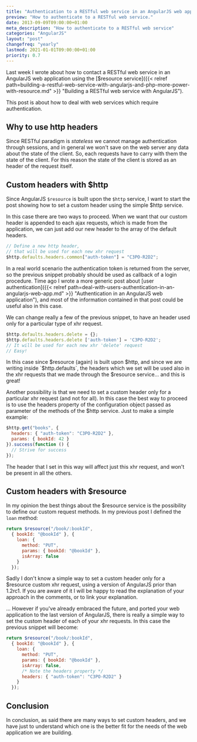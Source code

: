 ```yaml
---
title: "Authentication to a RESTful web service in an AngularJS web app"
preview: "How to authenticate to a RESTful web service."
date: 2013-09-09T09:00:00+01:00
meta_description: "How to authenticate to a RESTful web service"
categories: "AngularJS"
layout: "post"
changefreq: "yearly"
lastmod: 2021-01-01T09:00:00+01:00
priority: 0.7
---
```


Last week I wrote about how to contact a RESTful web service in an AngularJS web application using the [$resource service]({{< relref path=building-a-restful-web-service-with-angularjs-and-php-more-power-with-resource.md" >}} "Building a RESTful web service with AngularJS").

This post is about how to deal with web services which require authentication.

## Why to use http headers

Since RESTful paradigm is *stateless* we cannot manage authentication through sessions, and in general we won't save on the web server any data about the state of the client. So, each requests have to carry with them the state of the client. For this reason the state of the client is stored as an header of the request itself.

## Custom headers with $http

Since AngularJS `$resource` is built upon the `$http` service, I want to start the post showing how to set a custom header using the simple $http service.

In this case there are two ways to proceed. When we want that our custom header is appended to each ajax requests, which is made from the application, we can just add our new header to the array of the default headers.

```js
// Define a new http header,
// that will be used for each new xhr request
$http.defaults.headers.common["auth-token"] = "C3PO-R2D2";
```

In a real world scenario the authentication token is returned from the server, so the previous snippet probably should be used as callback of a login procedure. Time ago I wrote a more generic post about [user authentication]({{< relref path=deal-with-users-authentication-in-an-angularjs-web-app.md" >}} "Authentication in an AngularJS web application"), and most of the information contained in that post could be useful also in this case.

We can change really a few of the previous snippet, to have an header used only for a particular type of xhr request.

```js
$http.defaults.headers.delete = {};
$http.defaults.headers.delete ['auth-token'] = 'C3PO-R2D2';
// It will be used for each new xhr 'delete' request
// Easy!
```

In this case since $resource (again) is built upon $http, and since we are writing inside `$http.defaults`, the headers which we set will be used also in the xhr requests that we made through the $resource service... and this is great!

Another possibility is that we need to set a custom header only for a particular xhr request (and not for all). In this case the best way to proceed is to use the headers property of the configuration object passed as parameter of the methods of the $http service. Just to make a simple example:

```js
$http.get("books", {
  headers: { "auth-token": "C3PO-R2D2" },
  params: { bookId: 42 }
}).success(function () {
  // Strive for success
});
```

The header that I set in this way will affect just this xhr request, and won't be present in all the others.

## Custom headers with $resource

In my opinion the best things about the $resource service is the possibility to define our custom request methods. In my previous post I defined the `loan` method:

```js
return $resource("/book/:bookId",
  { bookId: "@bookId" }, {
    loan: {
      method: "PUT",
      params: { bookId: "@bookId" },
      isArray: false
    }
  });
```

Sadly I don't know a simple way to set a custom header only for a $resource custom xhr request, using a version of AngularJS prior than 1.2rc1. If you are aware of it I will be happy to read the explanation of your approach in the comments, or to link your explanation.

... However if you've already embraced the future, and ported your web application to the last version of AngularJS, there is really a simple way to set the custom header of each of your xhr requests. In this case the previous snippet will become:

```js
return $resource("/book/:bookId",
  { bookId: "@bookId" }, {
    loan: {
      method: "PUT",
      params: { bookId: "@bookId" },
      isArray: false,
      /* Note the headers property */
      headers: { "auth-token": "C3PO-R2D2" }
    }
  });
```

## Conclusion

In conclusion, as said there are many ways to set custom headers, and we have just to understand which one is the better fit for the needs of the web application we are building.

